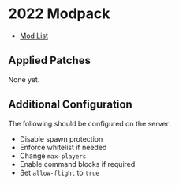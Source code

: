 # 2022 Modpack

- [Mod List](mods.md)

## Applied Patches

None yet.

## Additional Configuration

The following should be configured on the server:
- Disable spawn protection
- Enforce whitelist if needed
- Change `max-players`
- Enable command blocks if required
- Set `allow-flight` to `true`
